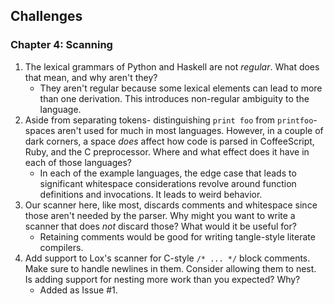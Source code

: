 ## Challenges

### Chapter 4: Scanning

1. The lexical grammars of Python and Haskell are not _regular_. What does that mean, and why aren't they?
   * They aren't regular because some lexical elements can lead to more than one derivation. This introduces non-regular
   ambiguity to the language.
2. Aside from separating tokens- distinguishing `print foo` from `printfoo`- spaces aren't used for much in most
languages. However, in a couple of dark corners, a space _does_ affect how code is parsed in CoffeeScript, Ruby, and the
C preprocessor. Where and what effect does it have in each of those languages?
   * In each of the example languages, the edge case that leads to significant whitespace considerations
   revolve around function definitions and invocations. It leads to weird behavior.
3. Our scanner here, like most, discards comments and whitespace since those aren't needed by the parser. Why might you 
want to write a scanner that does _not_ discard those? What would it be useful for?
   * Retaining comments would be good for writing tangle-style literate compilers.
4. Add support to Lox's scanner for C-style `/* ... */` block comments. Make sure to handle newlines in them. Consider
allowing them to nest. Is adding support for nesting more work than you expected? Why?
   * Added as Issue #1.